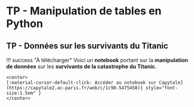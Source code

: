 # TP - Manipulation de tables en Python

## TP - Données sur les survivants du Titanic

!!! success "À télécharger"
    Voici un **notebook** portant sur la **manipulation de données** sur les **survivants de la catastrophe du Titanic**.  

    <center>
    [:material-cursor-default-click: Accéder au notebook sur Capytale](https://capytale2.ac-paris.fr/web/c/1c98-5475458){ style="font-size:1.5em" }
    </center>